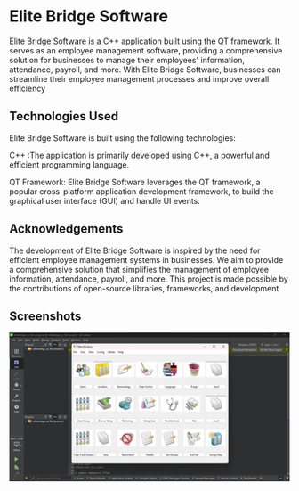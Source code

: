 
#  Elite Bridge Software

Elite Bridge Software is a C++ application built using the QT framework. It serves as an employee management software, providing a comprehensive solution for businesses to manage their employees' information, attendance, payroll, and more. With Elite Bridge Software, businesses can streamline their employee management processes and improve overall efficiency


## Technologies Used

Elite Bridge Software is built using the following technologies:

C++ :The application is primarily developed using C++, a powerful and efficient programming language.

QT Framework: Elite Bridge Software leverages the QT framework, a popular cross-platform application development framework, to build the graphical user interface (GUI) and handle UI events.

## Acknowledgements


The development of Elite Bridge Software is inspired by the need for efficient employee management systems in businesses. We aim to provide a comprehensive solution that simplifies the management of employee information, attendance, payroll, and more.
This project is made possible by the contributions of open-source libraries, frameworks, and development
## Screenshots

![App Screenshot](https://github.com/Mohitpanjikar/EliteBridgeuifile/blob/main/elite_view.png)

